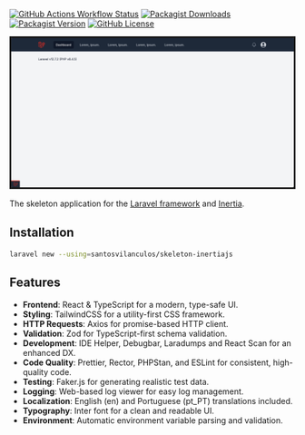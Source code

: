 [![GitHub Actions Workflow Status](https://img.shields.io/github/actions/workflow/status/santosvilanculos/skeleton-inertiajs/test.yml?label=test)](https://github.com/SantosVilanculos/skeleton-inertiajs/actions)
[![Packagist Downloads](https://img.shields.io/packagist/dt/santosvilanculos/skeleton-inertiajs)](https://packagist.org/packages/santosvilanculos/skeleton-inertiajs)
[![Packagist Version](https://img.shields.io/packagist/v/santosvilanculos/skeleton-inertiajs)](https://packagist.org/packages/santosvilanculos/skeleton-inertiajs)
[![GitHub License](https://img.shields.io/github/license/santosvilanculos/skeleton-inertiajs)](https://github.com/SantosVilanculos/skeleton-inertiajs/blob/main/LICENSE)

![screenshot](./screenshot.png)

The skeleton application for the [Laravel framework](https://laravel.com/) and [Inertia](https://inertiajs.com/).

## Installation

```sh
laravel new --using=santosvilanculos/skeleton-inertiajs
```

## Features

- **Frontend**: React & TypeScript for a modern, type-safe UI.
- **Styling**: TailwindCSS for a utility-first CSS framework.
- **HTTP Requests**: Axios for promise-based HTTP client.
- **Validation**: Zod for TypeScript-first schema validation.
- **Development**: IDE Helper, Debugbar, Laradumps and React Scan for an enhanced DX.
- **Code Quality**: Prettier, Rector, PHPStan, and ESLint for consistent, high-quality code.
- **Testing**: Faker.js for generating realistic test data.
- **Logging**: Web-based log viewer for easy log management.
- **Localization**: English (en) and Portuguese (pt_PT) translations included.
- **Typography**: Inter font for a clean and readable UI.
- **Environment**: Automatic environment variable parsing and validation.
